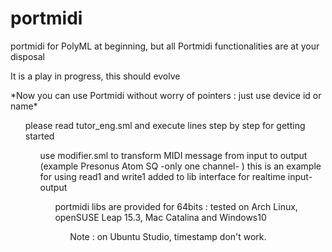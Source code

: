 # portmidi
portmidi for PolyML at beginning, but all Portmidi functionalities are at your disposal<p>
<p> It is a play in progress, this should evolve
<p>*Now you can use Portmidi without worry of pointers : just use device id or name*
<ul> please read tutor_eng.sml and execute lines step by step for getting started
<ul> use modifier.sml to transform MIDI message from input to output (example Presonus Atom SQ -only one channel- )
  this is an example for using read1 and write1 added to lib interface for realtime input-output
<ul> portmidi libs are provided for 64bits : tested on Arch Linux, openSUSE Leap 15.3, Mac Catalina and Windows10 
<ul> Note : on Ubuntu Studio, timestamp don't work.


